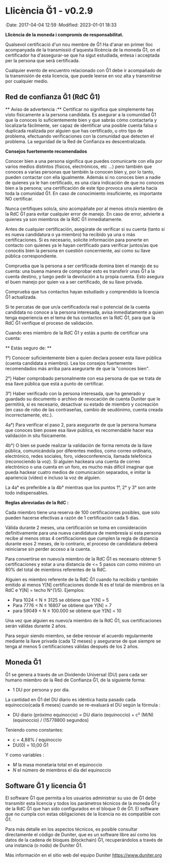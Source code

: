 Llicència Ğ1 - v0.2.9
====================

:Date: 2017-04-04 12:59
:Modified: 2023-01-01 18:33

**Llicència de la moneda i compromís de responsabilitat.**

Qualsevol certificació d'un nou membre de Ğ1 Ha d'anar en primer lloc acompanyada de la transmissió d'aquesta llicència de la moneda Ğ1, on el certificador ha d'assegurar-se que ha sigut estudiada, entesa i acceptada per la persona que serà certificada.

Cualquier evento de encuentro relacionado con Ğ1 debe ir acompañado de la transmisión de esta licencia, que puede leerse en voz alta y transmitirse por cualquier medio.

Red de confianza Ğ1 (RdC Ğ1)
------------------------------

** Aviso de advertencia :** Certificar no significa que simplemente has visto físicamente a la persona candidata. Es asegurar a la comunidad Ğ1 que la conoces lo suficientemente bien y que sabrás cómo contactarla y localizarla fácilmente, ser capaz de identificar una posible cuenta falsa o duplicada realizada por alguien que has certificado, u otro tipo de problema, efectuando verificaciones con la comunidad que detecten el problema. La seguridad de la Red de Confianza es descentralizada.

**Consejos fuertemente recomendados**

Conocer bien a una persona significa que puedes comunicarte con ella por varios medios distintos (físicos, electrónicos, etc ...) pero también que conoces a varias personas que también la conocen bien y, por lo tanto, pueden contactar con ella igualmente. Además si no conoces bien a nadie de quienes ya le han certificado, es una clara indicación de que no conoces bien a la persona; una certificación de este tipo provoca una alerta hacia toda la comunidad Ğ1. En caso de conocimiento insuficiente, es importante NO certificar.

Nunca certifiques solo/a, sino acompáñate por al menos otro/a miembro de la RdC Ğ1 para evitar cualquier error de manejo. En caso de error, advierte a quienes ya son miembros de la RdC Ğ1 inmediatamente.

Antes de cualquier certificación, asegúrate de verificar si su cuenta (tanto si es nueva candidatura o ya miembro) ha recibido ya una o más certificaciones. Si es necesario, solicite información para ponerte en contacto con quienes ya le hayan certificado para verificar juntos/as que conocéis bien la persona en cuestión concerniente, así como su llave pública correspondiente.

Comprueba que la persona a ser certificada domina bien el manejo de su cuenta: una buena manera de comprobar esto es transferir unas Ğ1 a la cuenta destino, y luego pedir la devolución a tu propia cuenta. Esto asegura el buen manejo por quien va a ser certificado, de su llave privada.

Comprueba que tus contactos hayan estudiado y comprendido la licencia Ğ1 actualizada.

Si te percatas de que un/a certificador/a real o potencial de la cuenta candidata no conoce a la persona interesada, avisa inmediatamente a quien tenga experiencia en el tema de tus contactos en la RdC Ğ1, para que la RdC Ğ1 verifique el proceso de validación.

Cuando eres miembro de la RdC Ğ1 y estás a punto de certificar una cuenta:


** Estás seguro de: **

1°) Conocer suficientemente bien a quien declara poseer esta llave pública (cuenta candidata a miembro). Lea los consejos fuertemente recomendados más arriba para asegurarte de que la "conoces bien".

2°) Haber comprobado personalmente con esa persona de que se trata de esa llave pública que está a punto de certificar.

3°) Haber verificado con la persona interesada, que ha generado y guardado su documento o archivo de revocación de cuenta Duniter que le permitirá, si es necesario, desactivar su estado de miembro y cocreación (en caso de robo de las contraseñas, cambio de seudónimo, cuenta creada incorrectamente, etc.).

4a°) Para verificar el paso 2, para asegurarte de que la persona humana que conoces bien posee esa llave pública, es recomendable hacer esa validación in situ físicamente.

4b°) O bien se puede realizar la validación de forma remota de la llave pública, comunicándola por diferentes medios, como correo ordinario, electrónico, redes sociales, foro, videoconferencia, llamada telefónica (reconociendo la voz). Si alguien hackeara una cuenta de correo electrónico o una cuenta en un foro, es mucho más difícil imaginar que pueda hackear cuatro medios de comunicación separados, e imitar la apariencia (vídeo) e incluso la voz de alguien.

La 4a° es preferible a la 4b° mientras que los puntos 1°, 2° y 3° son ante todo indispensables.


**Reglas abreviadas de la RdC :**

Cada miembro tiene una reserva de 100 certificaciones posibles, que solo pueden hacerse efectivas a razón de 1 certificación cada 5 días.

Válida durante 2 meses, una certificación se toma en consideración definitivamente para una nueva candidatura de membresía si esta persona recibe al menos otras 4 certificaciones que cumplen la regla de distancia durante esos 2 meses, de lo contrario, el proceso de candidatura deberá reiniciarse sin perder acceso a la cuenta.

Para convertirse en nuevo/a miembro de la RdC Ğ1 es necesario obtener 5 certificaciones y estar a una distancia de <= 5 pasos con como mínimo un 80% del total de miembros referentes de la RdC.

Alguien es miembro referente de la RdC Ğ1 cuando ha recibido y también emitido al menos Y[N] certificaciones donde N es el total de miembros en la RdC e Y[N] = techo N^(1/5). Ejemplos:

* Para 1024 < N ≤ 3125 se obtiene que Y[N] = 5
* Para 7776 < N ≤ 16807 se obtiene que Y[N] = 7
* para 59049 < N ≤ 100.000 se obtiene que Y[N] = 10

Una vez que alguien es nuevo/a miembro de la RdC Ğ1, sus certificaciones serán válidas durante 2 años.

Para seguir siendo miembro, se debe renovar el acuerdo regularmente mediante la llave privada (cada 12 meses) y asegurarse de que siempre se tenga al menos 5 certificaciones válidas después de los 2 años.

Moneda Ğ1
----------

Ğ1 se genera a través de un Dividendo Universal (DU) para cada ser humano miembro de la Red de Confianza Ğ1, de la siguiente forma:

* 1 DU por persona y por día.

La cantidad en Ğ1 del DU diario es idéntica hasta pasado cada equinoccio(cada 6 meses) cuando se re-evaluará el DU según la fórmula :

* DU diario (próximo equinoccio) = DU diario (equinoccio) + c² (M/N)(equinoccio) / (15778800 segundos)

Teniendo como constantes:

* c = 4,88% / equinoccio
* DU(0) = 10,00 Ğ1

Y como variables :

* *M* la masa monetaria total en el equinoccio
* *N* el número de miembros el día del equinoccio

Software Ğ1 y licencia Ğ1
--------------------------

El software Ğ1 que permita a los usuarios administrar su uso de Ğ1 debe transmitir esta licencia y todos los parámetros técnicos de la moneda Ğ1 y de la RdC Ğ1 que han sido configurados en el bloque 0 de Ğ1. El software que no cumpla con estas obligaciones de la licencia no es compatible con Ğ1.

Para más detalle en los aspectos técnicos, es posible consultar directamente el código de Duniter, que es un software libre así como los datos de la cadena de bloques (blockchain) Ğ1, recuperándolos a través de una instancia (o nodo) de Duniter Ğ1.

Más información en el sitio web del equipo Duniter https://www.duniter.org
